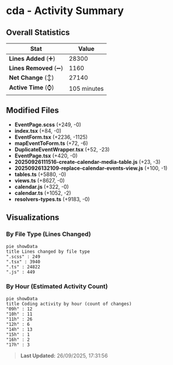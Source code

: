 # cda - Activity Summary 

## Overall Statistics

| Stat                   | Value                                                             |
| ---------------------- | ----------------------------------------------------------------- |
| **Lines Added** (➕)   | 28300                                          |
| **Lines Removed** (➖) | 1160                                        |
| **Net Change** (↕)    | 27140                |
| **Active Time** (⌚)   | 105 minutes |


## Modified Files
- **EventPage.scss** (+249, -0)
- **index.tsx** (+84, -0)
- **EventForm.tsx** (+2236, -1125)
- **mapEventToForm.ts** (+72, -6)
- **DuplicateEventWrapper.tsx** (+52, -23)
- **EventPage.tsx** (+420, -0)
- **20250926111516-create-calendar-media-table.js** (+23, -3)
- **20250926132109-replace-calendar-events-view.js** (+100, -1)
- **tables.ts** (+5880, -0)
- **views.ts** (+8627, -0)
- **calendar.js** (+322, -0)
- **calendar.ts** (+1052, -2)
- **resolvers-types.ts** (+9183, -0)

## Visualizations

### By File Type (Lines Changed)

```mermaid
pie showData
title Lines changed by file type
".scss" : 249
".tsx" : 3940
".ts" : 24822
".js" : 449
```

### By Hour (Estimated Activity Count)

```mermaid
pie showData
title Coding activity by hour (count of changes)
"09h" : 12
"10h" : 11
"11h" : 26
"12h" : 6
"14h" : 13
"15h" : 1
"16h" : 2
"17h" : 3
```


> **Last Updated:** 26/09/2025, 17:31:56